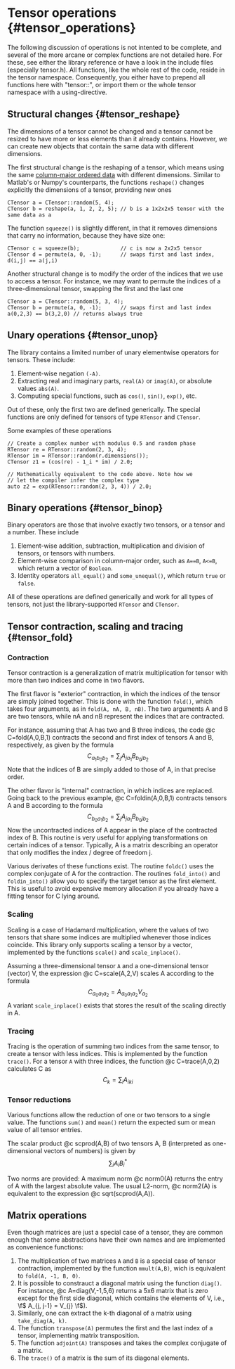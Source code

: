 # Tensor operations {#tensor_operations}

The following discussion of operations is not intented to be complete, and several of the more arcane or complex functions are not detailed here. For these, see either the library reference or have a look in the include files (especially tensor.h). All functions, like the whole rest of the code, reside in the tensor namespace. Consequently, you either have to prepend all functions here with "tensor::", or import them or the whole tensor namespace with a using-directive.

## Structural changes {#tensor_reshape}

The dimensions of a tensor cannot be changed and a tensor cannot be resized to have more or less elements than it already contains. However, we can create new objects that contain the same data with different dimensions.

The first structural change is the reshaping of a tensor, which means using the same [column-major ordered data](#columnmajor) with different dimensions. Similar to Matlab's or Numpy's counterparts, the functions `reshape()` changes explicitly the dimensions of a tensor, providing new ones
```{.cc}
CTensor a = CTensor::random(5, 4);
CTensor b = reshape(a, 1, 2, 2, 5); // b is a 1x2x2x5 tensor with the same data as a
```
The function `squeeze()` is slightly different, in that it removes dimensions that carry no information, because they have size one:
```{.cc}
CTensor c = squeeze(b);             // c is now a 2x2x5 tensor
CTensor d = permute(a, 0, -1);      // swaps first and last index, d(i,j) == a(j,i)
```

Another structural change is to modify the order of the indices that we use to access a tensor. For instance, we may want to permute the indices of a three-dimensional tensor, swapping the first and the last one
```{.cc}
CTensor a = CTensor::random(5, 3, 4); 
CTensor b = permute(a, 0, -1);      // swaps first and last index
a(0,2,3) == b(3,2,0) // returns always true
```

## Unary operations {#tensor_unop}

The library contains a limited number of unary elementwise operators for tensors. These include:
1. Element-wise negation `(-A)`.
2. Extracting real and imaginary parts, `real(A)` or `imag(A)`, or absolute values `abs(A)`.
3. Computing special functions, such as `cos()`, `sin()`, `exp()`, etc.

Out of these, only the first two are defined generically. The special functions are only defined for tensors of type `RTensor` and `CTensor`.

Some examples of these operations
```{.cc}
// Create a complex number with modulus 0.5 and random phase
RTensor re = RTensor::random(2, 3, 4);
RTensor im = RTensor::random(r.dimensions());
CTensor z1 = (cos(re) - 1_i * im) / 2.0;

// Mathematically equivalent to the code above. Note how we
// let the compiler infer the complex type
auto z2 = exp(RTensor::random(2, 3, 4)) / 2.0;
```

## Binary operations {#tensor_binop}

Binary operators are those that involve exactly two tensors, or a tensor and a number. These include
1. Element-wise addition, subtraction, multiplication and division of tensors, or tensors with numbers.
2. Element-wise comparison in column-major order, such as `A==B`, `A<=B`, which return a vector of `Boolean`.
3. Identity operators `all_equal()` and `some_unequal()`, which return `true` or `false`.

All of these operations are defined generically and work for all types of tensors, not just the library-supported `RTensor` and `CTensor`.

## Tensor contraction, scaling and tracing {#tensor_fold}

### Contraction

Tensor contraction is a generalization of matrix multiplication for tensor with more than two indices and come in two flavors.

The first flavor is "exterior" contraction, in which the indices of the tensor are simply joined together.
This is done with the function `fold()`, which takes four arguments, as in `fold(A, nA, B, nB)`.
The two arguments A and B are two tensors, while nA and nB represent the indices that are contracted.

For instance, assuming that A has two and B three indices, the code @c C=fold(A,0,B,1) contracts the second and first index of tensors A and B, respectively, as given by the formula
$$
C_{a_1 b_0 b_2} = \sum_j A_{j a_1} B_{b_0 j b_2}
$$
Note that the indices of B are simply added to those of A, in that precise order.

The other flavor is "internal" contraction, in which indices are replaced. Going back to the previous example, @c C=foldin(A,0,B,1) contracts tensors A and B according to the formula
$$
C_{b_0 a_1 b_2} = \sum_j A_{j a_1} B_{b_0 j b_2}
$$
Now the uncontracted indices of A appear in the place of the contracted index of B. This routine is very useful for applying transformations on certain indices of a tensor. Typically, A is a matrix describing an operator that only modifies the index / degree of freedom j.

Various derivates of these functions exist. The routine `foldc()` uses the complex conjugate of A for the contraction.
The routines `fold_into()` and `foldin_into()` allow you to specify the target tensor as the first element.
This is useful to avoid expensive memory allocation if you already have a fitting tensor for C lying around.

### Scaling

Scaling is a case of Hadamard multiplication, where the values of two tensors that share some indices are multiplied whenever those indices coincide. This library only supports scaling a tensor by a vector, implemented by the functions `scale()` and `scale_inplace()`.

Assuming a three-dimensional tensor `A` and a one-dimensional tensor (vector) V, the expression @c C=scale(A,2,V) scales A according to the formula
$$
C_{a_0 a_1 a_2} = A_{a_0 a_1 a_2} V_{a_2}
$$
A variant `scale_inplace()` exists that stores the result of the scaling directly in A.

### Tracing

Tracing is the operation of summing two indices from the same tensor, to create a tensor with less indices. This is implemented by the function `trace()`. For a tensor `A` with three indices, the function @c C=trace(A,0,2) calculates C as
$$
C_{k} = \sum_i A_{i k i}
$$

### Tensor reductions

Various functions allow the reduction of one or two tensors to a single value.
The functions `sum()` and `mean()` return the expected sum or mean value of all tensor entries.

The scalar product @c scprod(A,B) of two tensors A, B (interpreted as one-dimensional vectors of numbers) is given by
$$
\sum_i A_i B_i^\ast
$$

Two norms are provided: A maximum norm @c norm0(A) returns the entry of A with the largest absolute value.
The usual L2-norm, @c norm2(A) is equivalent to the expression @c sqrt(scprod(A,A)).


## Matrix operations

Even though matrices are just a special case of a tensor, they are common enough that some abstractions have their own names and are implemented as convenience functions:

1. The multiplication of two matrices `A` and `B` is a special case of tensor contraction, implemented by the function `mmult(A,B)`, wich is equivalent to `fold(A, -1, B, 0)`.
2. It is possible to constrauct a diagonal matrix using the function `diag()`. For instance, @c A=diag(V,-1,5,6) returns a 5x6 matrix that is zero except for the first side diagonal, which contains the elements of V, i.e., \f$ A_{j, j-1} = V_{j} \f$).
3. Similarly, one can extract the k-th diagonal of a matrix using `take_diag(A, k)`.
4. The function `transpose(A)` permutes the first and the last index of a tensor, implementing matrix transposition.
5. The function `adjoint(A)` transposes and takes the complex conjugate of a matrix.
6. The `trace()` of a matrix is the sum of its diagonal elements.

